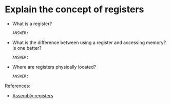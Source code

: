 # Explain the concept of registers

- What is a register?

    ```text
    ANSWER:
    ```

- What is the difference between using a register and accessing memory?  Is one better?

    ```text
    ANSWER:
    ```

- Where are registers physically located?

    ```text
    ANSWER:
    ```


References:

- [Assembly registers](https://www.tutorialspoint.com/assembly_programming/assembly_registers.htm)
